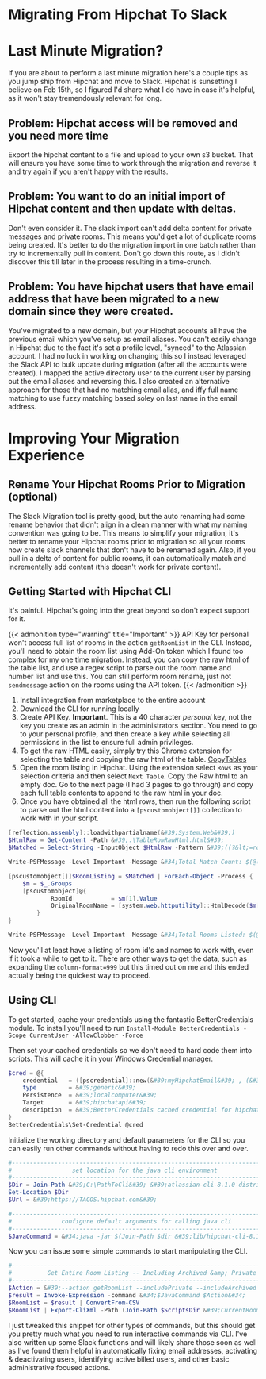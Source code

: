 # Migrating From Hipchat To Slack


# Last Minute Migration?
If you are about to perform a last minute migration here&#39;s a couple tips as you jump ship from Hipchat and move to Slack. Hipchat is sunsetting I believe on Feb 15th, so I figured I&#39;d share what I do have in case it&#39;s helpful, as it won&#39;t stay tremendously relevant for long.

## Problem: Hipchat access will be removed and you need more time
Export the hipchat content to a file and upload to your own s3 bucket. That will ensure you have some time to work through the migration and reverse it and try again if you aren&#39;t happy with the results.

## Problem: You want to do an initial import of Hipchat content and then update with deltas.
Don&#39;t even consider it. The slack import can&#39;t add delta content for private messages and private rooms. This means you&#39;d get a lot of duplicate rooms being created. It&#39;s better to do the migration import in one batch rather than try to incrementally pull in content. Don&#39;t go down this route, as I didn&#39;t discover this till later in the process resulting in a time-crunch.

## Problem: You have hipchat users that have email address that have been migrated to a new domain since they were created.
You&#39;ve migrated to a new domain, but your Hipchat accounts all have the previous email which you&#39;ve setup as email aliases. You can&#39;t easily change in Hipchat due to the fact it&#39;s set a profile level, &#34;synced&#34; to the Atlassian account. I had no luck in working on changing this so I instead leveraged the Slack API to bulk update during migration (after all the accounts were created). I mapped the active directory user to the current user by parsing out the email aliases and reversing this. I also created an alternative approach for those that had no matching email alias, and iffy full name matching to use fuzzy matching based soley on last name in the email address.

# Improving Your Migration Experience

## Rename Your Hipchat Rooms Prior to Migration (optional)
The Slack Migration tool is pretty good, but the auto renaming had some rename behavior that didn&#39;t align in a clean manner with what my naming convention was going to be. This means to simplify your migration, it&#39;s better to rename your Hipchat rooms prior to migration so all your rooms now create slack channels that don&#39;t have to be renamed again. Also, if you pull in a delta of content for public rooms, it can automatically match and incrementally add content (this doesn&#39;t work for private content).

## Getting Started with Hipchat CLI
It&#39;s painful. Hipchat&#39;s going into the great beyond so don&#39;t expect support for it.

{{&lt; admonition type=&#34;warning&#34; title=&#34;Important&#34; &gt;}}
API Key for personal won&#39;t access full list of rooms in the action `getRoomList` in the CLI. Instead, you&#39;ll need to obtain the room list using Add-On token which I found too complex for my one time migration. Instead, you can copy the raw html of the table list, and use a regex script to parse out the room name and number list and use this. You can still perform room rename, just not `sendmessage` action on the rooms using the API token.
{{&lt; /admonition &gt;}}

1.  Install integration from marketplace to the entire account
2.  Download the CLI for running locally
3.  Create API Key. **Important**. This is a 40 character _personal_ key, not the key you create as an admin in the administrators section. You need to go to your personal profile, and then create a key while selecting all permissions in the list to ensure full admin privileges.
4.  To get the raw HTML easily, simply try this Chrome extension for selecting the table and copying the raw html of the table. [CopyTables](http://bit.ly/2S1XwRn)
5.  Open the room listing in Hipchat. Using the extension select `Rows` as your selection criteria and then select `Next Table`. Copy the Raw html to an empty doc. Go to the next page (I had 3 pages to go through) and copy each full table contents to append to the raw html in your doc.
6.  Once you have obtained all the html rows, then run the following script to parse out the html content into a `[pscustomobject[]]` collection to work with in your script.

```powershell
[reflection.assembly]::loadwithpartialname(&#39;System.Web&#39;)
$HtmlRaw = Get-Content -Path &#39;.\TableRowRawHtml.html&#39;
$Matched = Select-String -InputObject $HtmlRaw -Pattern &#39;((?&lt;=rooms/show/)\d*(?=&#34;))(.*?\n*?.*?)(?&lt;=[&gt;])(.*?(?=&lt;))&#39; -AllMatches | Select-Object -ExpandProperty Matches

Write-PSFMessage -Level Important -Message &#34;Total Match Count: $(@($Matched).Count)&#34;

[pscustomobject[]]$RoomListing = $Matched | ForEach-Object -Process {
    $m = $_.Groups
    [pscustomobject]@{
            RoomId           = $m[1].Value
            OriginalRoomName = [system.web.httputility]::HtmlDecode($m[3].Value)
        }
}

Write-PSFMessage -Level Important -Message &#34;Total Rooms Listed: $(@($RoomListing).Count)&#34;
```

Now you&#39;ll at least have a listing of room id&#39;s and names to work with, even if it took a while to get to it. There are other ways to get the data, such as expanding the `column-format=999` but this timed out on me and this ended actually being the quickest way to proceed.

## Using CLI
To get started, cache your credentials using the fantastic BetterCredentials module. To install you&#39;ll need to run `Install-Module BetterCredentials -Scope CurrentUser -AllowClobber -Force`

Then set your cached credentials so we don&#39;t need to hard code them into scripts. This will cache it in your Windows Credential manager.

```powershell
$cred = @{
    credential   = ([pscredential]::new(&#39;myHipchatEmail&#39; , (&#34;APITokenHere&#34; | ConvertTo-SecureString -AsPlainText -Force) ) )
    type         = &#39;generic&#39;
    Persistence  = &#39;localcomputer&#39;
    Target       = &#39;hipchatapi&#39;
    description  = &#39;BetterCredentials cached credential for hipchat api&#39;
}
BetterCredentials\Set-Credential @cred
```

Initialize the working directory and default parameters for the CLI so you can easily run other commands without having to redo this over and over.

```powershell
#----------------------------------------------------------------------------#
#                 set location for the java cli environment                  #
#----------------------------------------------------------------------------#
$Dir = Join-Path &#39;C:\PathToCli&#39; &#39;atlassian-cli-8.1.0-distribution\atlassian-cli-8.1.0&#39;
Set-Location $Dir
$Url = &#39;https://TACOS.hipchat.com&#39;

#----------------------------------------------------------------------------#
#              configure default arguments for calling java cli              #
#----------------------------------------------------------------------------#
$JavaCommand = &#34;java -jar $(Join-Path $dir &#39;lib/hipchat-cli-8.1.0.jar&#39;) --server $url --token $Password --autoWait --quiet&#34;
```

Now you can issue some simple commands to start manipulating the CLI.

```powershell
#----------------------------------------------------------------------------#
#          Get Entire Room Listing -- Including Archived &amp; Private           #
#----------------------------------------------------------------------------#
$Action = &#39;--action getRoomList --includePrivate --includeArchived --outputFormat 1&#39;
$result = Invoke-Expression -command &#34;$JavaCommand $Action&#34;
$RoomList = $result | ConvertFrom-CSV
$RoomList | Export-CliXml -Path (Join-Path $ScriptsDir &#39;CurrentRoomList.xml&#39;) -Encoding UTF8 -Force #just so we have a copy saved to review
```

I just tweaked this snippet for other types of commands, but this should get you pretty much what you need to run interactive commands via CLI. I&#39;ve also written up some Slack functions and will likely share those soon as well as I&#39;ve found them helpful in automatically fixing email addresses, activating &amp; deactivating users, identifying active billed users, and other basic administrative focused actions.

